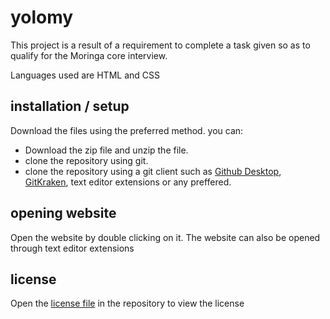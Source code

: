 # yolomy

This project is a result of a requirement to complete a task given so as to qualify for the Moringa core interview.

Languages used are HTML and CSS

## installation / setup

Download the files using the preferred method. you can:
- Download the zip file and unzip the file.
- clone the repository using git.
- clone the repository using a git client such as [Github Desktop](https://desktop.github.com/), [GitKraken](https://www.gitkraken.com/), text editor extensions or any preffered.

## opening website

Open the website by double clicking on it.
The website can also be opened through text editor extensions

## license
Open the [license file](https://github.com/ThukuWakogi/yolomy/blob/master/LICENSE) in the repository to view the license
